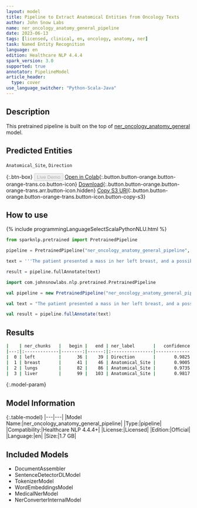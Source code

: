 ```yaml
---
layout: model
title: Pipeline to Extract Anatomical Entities from Oncology Texts
author: John Snow Labs
name: ner_oncology_anatomy_general_pipeline
date: 2023-06-13
tags: [licensed, clinical, en, oncology, anatomy, ner]
task: Named Entity Recognition
language: en
edition: Healthcare NLP 4.4.4
spark_version: 3.0
supported: true
annotator: PipelineModel
article_header:
  type: cover
use_language_switcher: "Python-Scala-Java"
---
```


## Description

This pretrained pipeline is built on the top of [ner_oncology_anatomy_general](https://nlp.johnsnowlabs.com/2022/11/24/ner_oncology_anatomy_general_en.html) model.

## Predicted Entities

`Anatomical_Site`, `Direction`



{:.btn-box}
<button class="button button-orange" disabled>Live Demo</button>
[Open in Colab](https://colab.research.google.com/github/JohnSnowLabs/spark-nlp-workshop/blob/master/healthcare-nlp/07.0.Pretrained_Clinical_Pipelines.ipynb){:.button.button-orange.button-orange-trans.co.button-icon}
[Download](https://s3.amazonaws.com/auxdata.johnsnowlabs.com/clinical/models/ner_oncology_anatomy_general_pipeline_en_4.4.4_3.0_1686654002782.zip){:.button.button-orange.button-orange-trans.arr.button-icon.hidden}
[Copy S3 URI](s3://auxdata.johnsnowlabs.com/clinical/models/ner_oncology_anatomy_general_pipeline_en_4.4.4_3.0_1686654002782.zip){:.button.button-orange.button-orange-trans.button-icon.button-copy-s3}

## How to use

<div class="tabs-box" markdown="1">
{% include programmingLanguageSelectScalaPythonNLU.html %}

```python
from sparknlp.pretrained import PretrainedPipeline

pipeline = PretrainedPipeline("ner_oncology_anatomy_general_pipeline", "en", "clinical/models")

text = '''The patient presented a mass in her left breast, and a possible metastasis in her lungs and in her liver.'''

result = pipeline.fullAnnotate(text)
```
```scala
import com.johnsnowlabs.nlp.pretrained.PretrainedPipeline

val pipeline = new PretrainedPipeline("ner_oncology_anatomy_general_pipeline", "en", "clinical/models")

val text = "The patient presented a mass in her left breast, and a possible metastasis in her lungs and in her liver."

val result = pipeline.fullAnnotate(text)
```
</div>

## Results

```bash
|    | ner_chunks   |   begin |   end | ner_label       |   confidence |
|---:|:-------------|--------:|------:|:----------------|-------------:|
|  0 | left         |      36 |    39 | Direction       |       0.9825 |
|  1 | breast       |      41 |    46 | Anatomical_Site |       0.9005 |
|  2 | lungs        |      82 |    86 | Anatomical_Site |       0.9735 |
|  3 | liver        |      99 |   103 | Anatomical_Site |       0.9817 |
```

{:.model-param}
## Model Information

{:.table-model}
|---|---|
|Model Name:|ner_oncology_anatomy_general_pipeline|
|Type:|pipeline|
|Compatibility:|Healthcare NLP 4.4.4+|
|License:|Licensed|
|Edition:|Official|
|Language:|en|
|Size:|1.7 GB|

## Included Models

- DocumentAssembler
- SentenceDetectorDLModel
- TokenizerModel
- WordEmbeddingsModel
- MedicalNerModel
- NerConverterInternalModel
